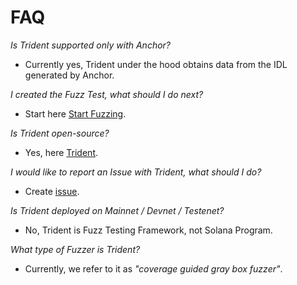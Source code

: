# FAQ

*Is Trident supported only with Anchor?*

- Currently yes, Trident under the hood obtains data from the IDL generated by Anchor.


*I created the Fuzz Test, what should I do next?*

- Start here [Start Fuzzing](../start-fuzzing/index.md).

*Is Trident open-source?*

- Yes, here [Trident](https://github.com/Ackee-Blockchain/trident).

*I would like to report an Issue with Trident, what should I do?*

- Create [issue](https://github.com/Ackee-Blockchain/trident/issues).

*Is Trident deployed on Mainnet / Devnet / Testenet?*

- No, Trident is Fuzz Testing Framework, not Solana Program.

*What type of Fuzzer is Trident?*

- Currently, we refer to it as *"coverage guided gray box fuzzer"*.
